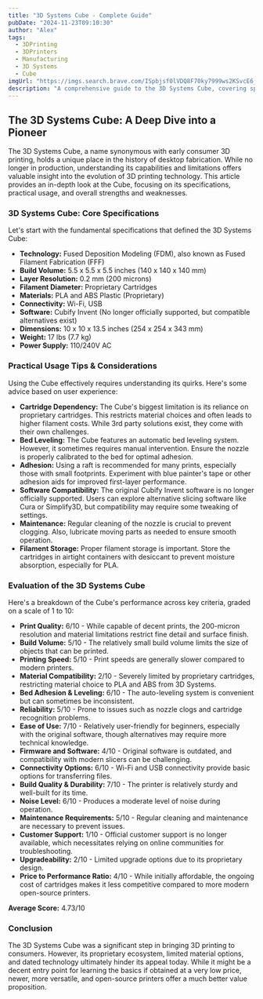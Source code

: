 ```yaml
---
title: "3D Systems Cube - Complete Guide"
pubDate: "2024-11-23T09:10:30"
author: "Alex"
tags:
  - 3DPrinting
  - 3DPrinters
  - Manufacturing
  - 3D Systems
  - Cube
imgUrl: "https://imgs.search.brave.com/ISpbjsf0lVDQ8F70ky7999ws2KSvcE6_Y6PcXeqPBzA/rs:fit:860:0:0:0/g:ce/aHR0cHM6Ly8zZHJ1/Y2suY29tL3dwLWNv/bnRlbnQvdXBsb2Fk/cy8yMDE0LzAxLzNk/LVN5c3RlbXMtY3Vi/ZS1wcm8tM0QtRHJ1/Y2tlci0zRC1Qcmlu/dGVyLmpwZw"
description: "A comprehensive guide to the 3D Systems Cube, covering specifications, usage tips, and comparisons with similar products."
---
```


## The 3D Systems Cube: A Deep Dive into a Pioneer

The 3D Systems Cube, a name synonymous with early consumer 3D printing, holds a unique place in the history of desktop fabrication. While no longer in production, understanding its capabilities and limitations offers valuable insight into the evolution of 3D printing technology. This article provides an in-depth look at the Cube, focusing on its specifications, practical usage, and overall strengths and weaknesses.

### 3D Systems Cube: Core Specifications

Let's start with the fundamental specifications that defined the 3D Systems Cube:

*   **Technology:** Fused Deposition Modeling (FDM), also known as Fused Filament Fabrication (FFF)
*   **Build Volume:** 5.5 x 5.5 x 5.5 inches (140 x 140 x 140 mm)
*   **Layer Resolution:** 0.2 mm (200 microns)
*   **Filament Diameter:** Proprietary Cartridges
*   **Materials:** PLA and ABS Plastic (Proprietary)
*   **Connectivity:** Wi-Fi, USB
*   **Software:** Cubify Invent (No longer officially supported, but compatible alternatives exist)
*   **Dimensions:** 10 x 10 x 13.5 inches (254 x 254 x 343 mm)
*   **Weight:** 17 lbs (7.7 kg)
*   **Power Supply:** 110/240V AC

### Practical Usage Tips & Considerations

Using the Cube effectively requires understanding its quirks. Here's some advice based on user experience:

*   **Cartridge Dependency:** The Cube's biggest limitation is its reliance on proprietary cartridges. This restricts material choices and often leads to higher filament costs. While 3rd party solutions exist, they come with their own challenges.
*   **Bed Leveling:** The Cube features an automatic bed leveling system. However, it sometimes requires manual intervention. Ensure the nozzle is properly calibrated to the bed for optimal adhesion.
*   **Adhesion:** Using a raft is recommended for many prints, especially those with small footprints. Experiment with blue painter's tape or other adhesion aids for improved first-layer performance.
*   **Software Compatibility:** The original Cubify Invent software is no longer officially supported. Users can explore alternative slicing software like Cura or Simplify3D, but compatibility may require some tweaking of settings.
*   **Maintenance:** Regular cleaning of the nozzle is crucial to prevent clogging. Also, lubricate moving parts as needed to ensure smooth operation.
*   **Filament Storage:** Proper filament storage is important. Store the cartridges in airtight containers with desiccant to prevent moisture absorption, especially for PLA.

### Evaluation of the 3D Systems Cube

Here's a breakdown of the Cube's performance across key criteria, graded on a scale of 1 to 10:

*   **Print Quality:** 6/10 - While capable of decent prints, the 200-micron resolution and material limitations restrict fine detail and surface finish.
*   **Build Volume:** 5/10 - The relatively small build volume limits the size of objects that can be printed.
*   **Printing Speed:** 5/10 - Print speeds are generally slower compared to modern printers.
*   **Material Compatibility:** 2/10 - Severely limited by proprietary cartridges, restricting material choice to PLA and ABS from 3D Systems.
*   **Bed Adhesion & Leveling:** 6/10 - The auto-leveling system is convenient but can sometimes be inconsistent.
*   **Reliability:** 5/10 - Prone to issues such as nozzle clogs and cartridge recognition problems.
*   **Ease of Use:** 7/10 - Relatively user-friendly for beginners, especially with the original software, though alternatives may require more technical knowledge.
*   **Firmware and Software:** 4/10 - Original software is outdated, and compatibility with modern slicers can be challenging.
*   **Connectivity Options:** 6/10 - Wi-Fi and USB connectivity provide basic options for transferring files.
*   **Build Quality & Durability:** 7/10 - The printer is relatively sturdy and well-built for its time.
*   **Noise Level:** 6/10 - Produces a moderate level of noise during operation.
*   **Maintenance Requirements:** 5/10 - Regular cleaning and maintenance are necessary to prevent issues.
*   **Customer Support:** 1/10 - Official customer support is no longer available, which necessitates relying on online communities for troubleshooting.
*   **Upgradeability:** 2/10 - Limited upgrade options due to its proprietary design.
*   **Price to Performance Ratio:** 4/10 - While initially affordable, the ongoing cost of cartridges makes it less competitive compared to more modern open-source printers.

**Average Score:** 4.73/10

### Conclusion

The 3D Systems Cube was a significant step in bringing 3D printing to consumers. However, its proprietary ecosystem, limited material options, and dated technology ultimately hinder its appeal today. While it might be a decent entry point for learning the basics if obtained at a very low price, newer, more versatile, and open-source printers offer a much better value proposition.
